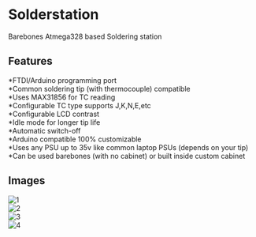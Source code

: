 # Solderstation

Barebones Atmega328 based Soldering station  

## Features  
*FTDI/Arduino programming port     
*Common soldering tip (with thermocouple) compatible  
*Uses MAX31856 for TC reading  
*Configurable TC type supports J,K,N,E,etc  
*Configurable LCD contrast  
*Idle mode for longer tip life  
*Automatic switch-off  
*Arduino compatible 100% customizable  
*Uses any PSU up to 35v like common laptop PSUs (depends on your tip)  
*Can be used barebones (with no cabinet) or built inside custom cabinet  



## Images

![1](https://github.com/fngstudios/SolderStation/blob/master/Wiki/Images/1.png)  
![2](https://github.com/fngstudios/SolderStation/blob/master/Wiki/Images/2.png)  
![3](https://github.com/fngstudios/SolderStation/blob/master/Wiki/Images/3.png)  
![4](https://github.com/fngstudios/SolderStation/blob/master/Wiki/Images/4.png)  
